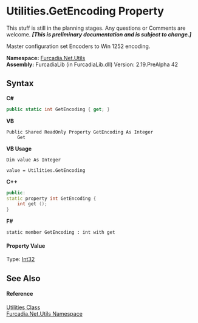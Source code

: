 # Utilities.GetEncoding Property 
This stuff is still in the planning stages. Any questions or Comments are welcome. _**\[This is preliminary documentation and is subject to change.\]**_

Master configuration set Encoders to Win 1252 encoding.

**Namespace:**&nbsp;<a href="N_Furcadia_Net_Utils">Furcadia.Net.Utils</a><br />**Assembly:**&nbsp;FurcadiaLib (in FurcadiaLib.dll) Version: 2.19.PreAlpha 42

## Syntax

**C#**<br />
``` C#
public static int GetEncoding { get; }
```

**VB**<br />
``` VB
Public Shared ReadOnly Property GetEncoding As Integer
	Get
```

**VB Usage**<br />
``` VB Usage
Dim value As Integer

value = Utilities.GetEncoding

```

**C++**<br />
``` C++
public:
static property int GetEncoding {
	int get ();
}
```

**F#**<br />
``` F#
static member GetEncoding : int with get

```


#### Property Value
Type: <a href="http://msdn2.microsoft.com/en-us/library/td2s409d" target="_blank">Int32</a>

## See Also


#### Reference
<a href="T_Furcadia_Net_Utils_Utilities">Utilities Class</a><br /><a href="N_Furcadia_Net_Utils">Furcadia.Net.Utils Namespace</a><br />